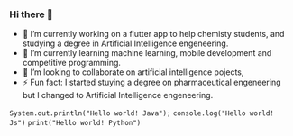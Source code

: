 ### Hi there 👋

- 🔭 I’m currently working on a flutter app to help chemisty students, and studying a degree in Artificial Intelligence engeneering.
- 🌱 I’m currently learning machine learning, mobile development and competitive programming.
- 👯 I’m looking to collaborate on artificial intelligence pojects,
- ⚡ Fun fact: I started stuying a degree on pharmaceutical engeneering but I changed to Artificial Intelligence engeneering.

` System.out.println("Hello world! Java"); `
` console.log("Hello world! Js") `
` print("Hello world! Python") `
